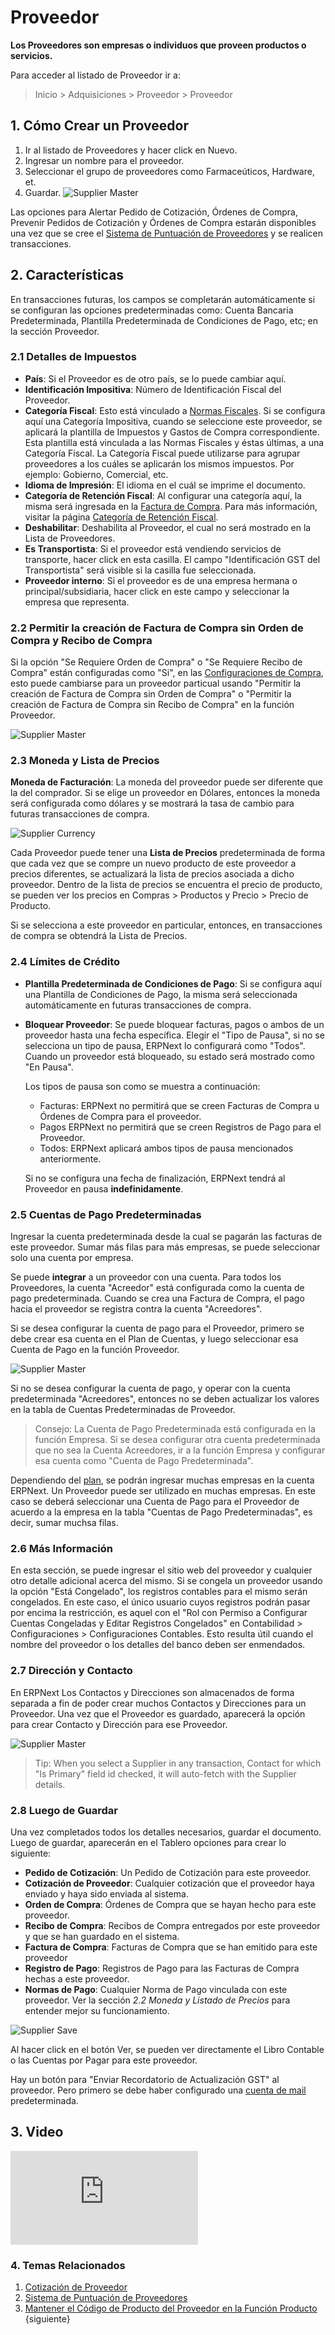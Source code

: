 <!-- add-breadcrumbs -->
# Proveedor

**Los Proveedores son empresas o individuos que proveen productos o servicios.**

Para acceder al listado de Proveedor ir a:
> Inicio > Adquisiciones > Proveedor > Proveedor

## 1. Cómo Crear un Proveedor
1. Ir al listado de Proveedores y hacer click en Nuevo. 
2. Ingresar un nombre para el proveedor.
4. Seleccionar el grupo de proveedores como Farmaceúticos, Hardware, et. 
5. Guardar.
    <img class="screenshot" alt="Supplier Master" src="{{docs_base_url}}/assets/img/buying/supplier-master.png">

Las opciones para Alertar Pedido de Cotización, Órdenes de Compra, Prevenir Pedidos de Cotización y Órdenes de Compra estarán disponibles una vez que se cree el [Sistema de Puntuación de Proveedores](/docs/user/manual/en/buying/supplier-scorecard) y se realicen transacciones.

## 2. Características 

En transacciones futuras, los campos se completarán automáticamente si se configuran las opciones predeterminadas como: Cuenta Bancaria Predeterminada, Plantilla Predeterminada de Condiciones de Pago, etc; en la sección Proveedor.

### 2.1 Detalles de Impuestos

* **País**: Si el Proveedor es de otro país, se lo puede cambiar aquí.
* **Identificación Impositiva**: Número de Identificación Fiscal del Proveedor.
* **Categoría Fiscal**: Esto está vinculado a [Normas Fiscales](/docs/user/manual/en/accounts/tax-rule). Si se configura aquí una Categoría Impositiva, cuando se seleccione este proveedor, se aplicará la plantilla de Impuestos y Gastos de Compra correspondiente. Esta plantilla está vinculada a las Normas Fiscales y éstas últimas, a una Categoría Fiscal. La Categoría Fiscal puede utilizarse para agrupar proveedores a los cuáles se aplicarán los mismos impuestos. Por ejemplo: Gobierno, Comercial, etc. 
* **Idioma de Impresión**: El idioma en el cuál se imprime el documento.
* **Categoría de Retención Fiscal**: Al configurar una categoría aquí, la misma será ingresada en la [Factura de Compra](/docs/user/manual/en/accounts/purchase-invoice). Para más información, visitar la página [Categoría de Retención Fiscal](/docs/user/manual/en/accounts/tax-withholding-category).
* **Deshabilitar**: Deshabilita al Proveedor, el cual no será mostrado en la Lista de Proveedores.
* **Es Transportista**: Si el proveedor está vendiendo servicios de transporte, hacer click en esta casilla. El campo "Identificación GST del Transportista" será visible si la casilla fue seleccionada. 
* **Proveedor interno**: Si el proveedor es de una empresa hermana o principal/subsidiaria, hacer click en este campo y seleccionar la empresa que representa.


### 2.2 Permitir la creación de Factura de Compra sin Orden de Compra y Recibo de Compra 

Si la opción "Se Requiere Orden de Compra" o "Se Requiere Recibo de Compra" están configuradas como "Si", en las [Configuraciones de Compra](/docs/user/manual/en/buying/buying-settings), esto puede cambiarse para un proveedor particual usando "Permitir la creación de Factura de Compra sin Orden de Compra" o "Permitir la creación de Factura de Compra sin Recibo de Compra" en la función Proveedor. 

<img class="screenshot" alt="Supplier Master" src="{{docs_base_url}}/assets/img/buying/supplier-po-pr-required.png">

### 2.3 Moneda y Lista de Precios
**Moneda de Facturación**: La moneda del proveedor puede ser diferente que la del comprador. Si se elige un proveedor en Dólares, entonces la moneda será configurada como dólares y se mostrará la tasa de cambio para futuras transacciones de compra.

![Supplier Currency](/docs/assets/img/buying/supplier-currency.gif)

Cada Proveedor puede tener una **Lista de Precios** predeterminada de forma que cada vez que se compre un nuevo producto de este proveedor a precios diferentes, se actualizará la lista de precios asociada a dicho proveedor. Dentro de la lista de precios se encuentra el precio de producto, se pueden ver los precios en Compras > Productos y Precio > Precio de Producto.

Si se selecciona a este proveedor en particular, entonces, en transacciones de compra se obtendrá la Lista de Precios. 

### 2.4 Límites de Crédito

* **Plantilla Predeterminada de Condiciones de Pago**: Si se configura aquí una Plantilla de Condiciones de Pago, la misma será seleccionada automáticamente en futuras transacciones de compra. 
* **Bloquear Proveedor**: Se puede bloquear facturas, pagos o ambos de un proveedor hasta una fecha específica. Elegir el "Tipo de Pausa", si no se selecciona un tipo de pausa, ERPNext lo configurará como "Todos". Cuando un proveedor está bloqueado, su estado será mostrado como "En Pausa". 

    Los tipos de pausa son como se muestra a continuación:
    - Facturas: ERPNext no permitirá que se creen Facturas de Compra u Órdenes de Compra para el proveedor. 
    - Pagos ERPNext no permitirá que se creen Registros de Pago para el Proveedor.
    - Todos: ERPNext aplicará ambos tipos de pausa mencionados anteriormente.

    Si no se configura una fecha de finalización, ERPNext tendrá al Proveedor en pausa **indefinidamente**.

### 2.5 Cuentas de Pago Predeterminadas
Ingresar la cuenta predeterminada desde la cual se pagarán las facturas de este proveedor. Sumar más filas para más empresas, se puede seleccionar solo una cuenta por empresa. 

Se puede **integrar** a un proveedor con una cuenta. Para todos los Proveedores, la cuenta "Acreedor" está configurada como la cuenta de pago predeterminada. Cuando se crea una Factura de Compra, el pago hacia el proveedor se registra contra la cuenta "Acreedores".

Si se desea configurar la cuenta de pago para el Proveedor, primero se debe crear esa cuenta en el Plan de Cuentas, y luego seleccionar esa Cuenta de Pago en la función Proveedor.

<img class="screenshot" alt="Supplier Master" src="{{docs_base_url}}/assets/img/buying/supplier-payable-account.png">

Si no se desea configurar la cuenta de pago, y operar con la cuenta predeterminada "Acreedores", entonces no se deben actualizar los valores en la tabla de Cuentas Predeterminadas de Proveedor. 

> Consejo: La Cuenta de Pago Predeterminada está configurada en la función Empresa. Si se desea configurar otra cuenta predeterminada que no sea la Cuenta Acreedores, ir a la función Empresa y configurar esa cuenta como "Cuenta de Pago Predeterminada". 

Dependiendo del [plan](https://erpnext.com/pricing), se podrán ingresar muchas empresas en la cuenta ERPNext. Un Proveedor puede ser utilizado en muchas empresas. En este caso se deberá seleccionar una Cuenta de Pago para el Proveedor de acuerdo a la empresa en la tabla "Cuentas de Pago Predeterminadas", es decir, sumar muchsa filas.  

### 2.6 Más Información
En esta sección, se puede ingresar el sitio web del proveedor y cualquier otro detalle adicional acerca del mismo. Si se congela un proveedor usando la opción "Está Congelado", los registros contables para el mismo serán congelados. En este caso, el único usuario cuyos registros podrán pasar por encima la restricción, es aquel con el "Rol con Permiso a Configurar Cuentas Congeladas y Editar Registros Congelados" en Contabilidad > Configuraciones > Configuraciones Contables. Esto resulta útil cuando el nombre del proveedor o los detalles del banco deben ser enmendados. 

### 2.7 Dirección y Contacto
En ERPNext Los Contactos y Direcciones son almacenados de forma separada a fin de poder crear muchos Contactos y Direcciones para un Proveedor. Una vez que el Proveedor es guardado, aparecerá la opción para crear Contacto y Dirección para ese Proveedor.  

<img class="screenshot" alt="Supplier Master" src="{{docs_base_url}}/assets/img/buying/supplier-new-address-contact.png">

> Tip: When you select a Supplier in any transaction, Contact for which "Is Primary" field id checked, it will auto-fetch with the Supplier details.

### 2.8 Luego de Guardar
Una vez completados todos los detalles necesarios, guardar el documento. Luego de guardar, aparecerán en el Tablero opciones para crear lo siguiente: 

* **Pedido de Cotización**: Un Pedido de Cotización para este proveedor.
* **Cotización de Proveedor**: Cualquier cotización que el proveedor haya enviado y haya sido enviada al sistema. 
* **Orden de Compra**: Órdenes de Compra que se hayan hecho para este proveedor. 
* **Recibo de Compra**: Recibos de Compra entregados por este proveedor y que se han guardado en el sistema. 
* **Factura de Compra**: Facturas de Compra que se han emitido para este proveedor
* **Registro de Pago**: Registros de Pago para las Facturas de Compra hechas a este proveedor.
* **Normas de Pago**: Cualquier Norma de Pago vinculada con este proveedor. Ver la sección _2.2 Moneda y Listado de Precios_ para entender mejor su funcionamiento.

![Supplier Save](/docs/assets/img/buying/supplier-save.png)

Al hacer click en el botón Ver, se pueden ver directamente el Libro Contable o las Cuentas por Pagar para este proveedor. 

Hay un botón para "Enviar Recordatorio de Actualización GST" al proveedor. Pero primero se debe haber configurado una [cuenta de mail](/docs/user/manual/en/setting-up/email/email-account) predeterminada.

## 3. Video
<div>
    <div class='embed-container'>
        <iframe src='https://www.youtube.com/embed//zsrrVDk6VBs?start=213' frameborder='0' allowfullscreen>
        </iframe>
    </div>
</div>

### 4. Temas Relacionados
1. [Cotización de Proveedor](/docs/user/manual/en/buying/supplier-quotation)
1. [Sistema de Puntuación de Proveedores](/docs/user/manual/en/buying/supplier-scorecard)
1. [Mantener el Código de Producto del Proveedor en la Función Producto](/docs/user/manual/en/buying/articles/maintaining-suppliers-part-no-in-item)
{siguiente}